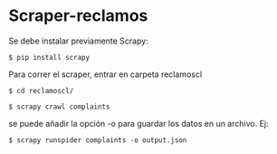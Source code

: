 # Scraper-reclamos

Se debe instalar previamente Scrapy:

```
$ pip install scrapy
```

Para correr el scraper, entrar en carpeta reclamoscl

```
$ cd reclamoscl/

$ scrapy crawl complaints
```

se puede añadir la opción -o para guardar los datos en un archivo. Ej:

```
$ scrapy runspider complaints -o output.json
```
